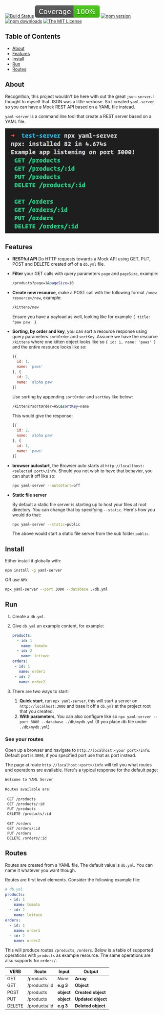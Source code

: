 [![Build Status](https://dev.azure.com/devrel/chris-testing/_apis/build/status/softchris.yaml-server?branchName=master)](https://dev.azure.com/devrel/chris-testing/_build/latest?definitionId=23&branchName=master)
![Coverage](./badges/coverage.svg)
[![npm version](https://badge.fury.io/js/yaml-server.svg)](https://www.npmjs.com/package/yaml-server)
[![npm downloads](https://img.shields.io/npm/dm/yaml-server?color=blue&label=npm%20downloads&style=flat-square)](https://www.npmjs.com/package/yaml-server)
[![The MIT License](https://img.shields.io/badge/license-MIT-orange.svg?color=blue&style=flat-square)](http://opensource.org/licenses/MIT)

## Table of Contents

- [About](#about)
- [Features](#features)
- [Install](#install)
- [Run](#run)
- [Routes](#routes)

## About

Recognition, this project wouldn't be here with out the great `json-server`. I thought to myself that JSON was a little verbose. So I created `yaml-server` so you can have a Mock REST API based on a YAML file instead.

`yaml-server` is a command line tool that create a REST server based on a YAML file.

![Application running](yaml-server.png)

## Features

- **RESTful API** Do HTTP requests towards a Mock API using GET, PUT, POST and DELETE created off of a `db.yml` file.
- **Filter** your GET calls with query parameters `page` and `pageSize`, example:

    ```bash
    /products?page=1&pageSize=10
    ```

- **Create new resource**, make a POST call with the following format `/<new resource>/new`, example:

    ```bash
    /kittens/new
    ```

    Ensure you have a payload as well, looking like for example `{ title: 'paw paw' }`

- **Sorting, by order and key**, you can sort a resource response using query parameters `sortOrder` and `sortKey`. Assume we have the resource `/kittens` where one kitten object looks like so `{ id: 1, name: 'paws' }` and the entire resource looks like so:

    ```javascript
    [{
      id: 1,
      name: 'paws'
    }, {
      id: 2,
      name: 'alpha paw'
    }]
    ```

    Use sorting by appending `sortOrder` and `sortKey` like below:

    ```bash
    /kittens?sortOrder=ASC&sortKey=name
    ```

    This would give the response:

    ```javascript
    [{
      id: 2,
      name: 'alpha paw'
    }, {
      id: 1,
      name: 'paws'
    }]
    ```

- **browser autostart**, the Browser auto starts at `http://locallhost:<selected port>/info`. Should you not wish to have that behavior, you can shut it off like so:

   ```bash
   npx yaml-server --autoStart=off
   ```

- **Static file server**

  By default a static file server is starting up to host your files at root directory. You can change that by specifying `--static`. Here's how you would do that:

   ```bash
   npx yaml-server --static=public
   ```

   The above would start a static file server from the sub folder `public`.

## Install

Either install it globally with:

```bash
npm install -g yaml-server
```

OR use `NPX`

```bash
npx yaml-server --port 3000 --database ./db.yml
```

## Run

1. Create a `db.yml`.
1. Give `db.yml` an example content, for example:

   ```yaml
   products:
     - id: 1
       name: tomato
     - id: 2
       name: lettuce
   orders:
    - id: 1
      name: order1
    - id: 2
      name: order2
   ```

1. There are two ways to start:
   1. **Quick start**, run `npx yaml-server`, this will start a server on `http://localhost:3000` and base it off a `db.yml` at the project root that you created.
   1. **With parameters**, You can also configure like so `npx yaml-server --port 8000 --database ./db/mydb.yml` (If you place db file under `./db/mydb.yml`)

### See your routes

Open up a browser and navigate to `http://localhost:<your port>/info`. Default port is `3000`, if you specified port use that as port instead.

The page at route `http://localhost:<port>/info` will tell you what routes and operations are available. Here's a typical response for the default page:

```output
Welcome to YAML Server

Routes available are:

 GET /products
 GET /products/:id
 PUT /products
 DELETE /products/:id

 GET /orders
 GET /orders/:id
 PUT /orders
 DELETE /orders/:id
```

## Routes

Routes are created from a YAML file. The default value is  `db.yml`. You can name it whatever you want though.

Routes are first level elements. Consider the following example file:

```yml
# db.yml
products:
  - id: 1
    name: tomato
  - id: 2
    name: lettuce
orders:
  - id: 1
    name: order1
  - id: 2
    name: order2
```

This will produce routes `/products`, `/orders`. Below is a table of supported operations with `products` as example resource. The same operations are also supports for `orders/`.

| VERB     |Route          | Input      | Output             |
|----------|---------------|------------|--------------------|
| GET      | /products     | *None*     | **Array**          |
| GET      | /products/:id |  **e.g 3** | **Object**         |
| POST     | /products     | **object** | **Created object** |
| PUT      | /products     | **object** | **Updated object** |
| DELETE   | /products/:id | **e.g 3**  | **Deleted object** |
